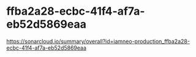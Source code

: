 # ffba2a28-ecbc-41f4-af7a-eb52d5869eaa
https://sonarcloud.io/summary/overall?id=iamneo-production_ffba2a28-ecbc-41f4-af7a-eb52d5869eaa
